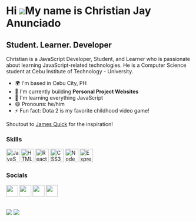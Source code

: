 Hi ![](https://user-images.githubusercontent.com/18350557/176309783-0785949b-9127-417c-8b55-ab5a4333674e.gif)My name is Christian Jay Anunciado
=====================================================================================================================================

Student. Learner. Developer
----------------------------

Christian is a JavaScript Developer, Student, and Learner who is passionate about learning JavaScript-related technologies. He is a Computer Science student at Cebu Institute of Technology - University.

* 🌍  I'm based in Cebu City, PH
* 🚀  I'm currently building **Personal Project Websites**
* 🧠  I'm learning everything JavaScript
* 😄 Pronouns: he/him
* ⚡ Fun fact: Dota 2 is my favorite childhood video game!

Shoutout to [James Quick](https://github.com/jamesqquick/jamesqquick) for the inspiration!

### Skills

<p align="left">
<a href="https://developer.mozilla.org/en-US/docs/Web/JavaScript" target="_blank" rel="noreferrer"><img src="https://raw.githubusercontent.com/danielcranney/readme-generator/main/public/icons/skills/javascript-colored.svg" width="36" height="36" alt="JavaScript" /></a>
<a href="https://developer.mozilla.org/en-US/docs/Glossary/HTML5" target="_blank" rel="noreferrer"><img src="https://raw.githubusercontent.com/danielcranney/readme-generator/main/public/icons/skills/html5-colored.svg" width="36" height="36" alt="HTML5" /></a>
<a href="https://reactjs.org/" target="_blank" rel="noreferrer"><img src="https://raw.githubusercontent.com/danielcranney/readme-generator/main/public/icons/skills/react-colored.svg" width="36" height="36" alt="React" /></a>
<a href="https://www.w3.org/TR/CSS/#css" target="_blank" rel="noreferrer"><img src="https://raw.githubusercontent.com/danielcranney/readme-generator/main/public/icons/skills/css3-colored.svg" width="36" height="36" alt="CSS3" /></a>
<a href="https://nodejs.org/en/" target="_blank" rel="noreferrer"><img src="https://raw.githubusercontent.com/danielcranney/readme-generator/main/public/icons/skills/nodejs-colored.svg" width="36" height="36" alt="NodeJS" /></a>
<a href="https://expressjs.com/" target="_blank" rel="noreferrer"><img src="https://raw.githubusercontent.com/danielcranney/readme-generator/main/public/icons/skills/express-colored-dark.svg" width="36" height="36" alt="Express" /></a>
</p>

### Socials

<p align="left"> <a href="https://github.com/SkrowRepap" target="_blank" rel="noreferrer"><img src="https://raw.githubusercontent.com/danielcranney/readme-generator/main/public/icons/socials/github-dark.svg" width="32" height="32" /></a> <a href="https://www.linkedin.com/in/christiananunciado/" target="_blank" rel="noreferrer"><img src="https://raw.githubusercontent.com/danielcranney/readme-generator/main/public/icons/socials/linkedin.svg" width="32" height="32" /></a> <a href="https://web.facebook.com/IamBlank015/" target="_blank" rel="noreferrer"><img src="https://raw.githubusercontent.com/danielcranney/readme-generator/main/public/icons/socials/facebook.svg" width="32" height="32" /></a> <a href="https://discord.com/users/8018" target="_blank" rel="noreferrer"><img src="https://raw.githubusercontent.com/danielcranney/readme-generator/main/public/icons/socials/discord.svg" width="32" height="32" /></a>

<br/> <a href="https://github.com/SkrowRepap" target="_blank" rel="noreferrer"><img
src="https://img.shields.io/github/last-commit/SkrowRepap/SkrowRepap?style=for-the-badge&color=0891b2&labelColor=1c1917&label=LAST%20COMMIT&logoColor=1c1917&logo=GitHub&logoColor=1c1917&" /></a> <a href="https://github.com/SkrowRepap" target="_blank" rel="noreferrer"><img
src="https://img.shields.io/github/languages/top/SkrowRepap/fullstack-submission?style=for-the-badge&labelColor=1c1917&color=0891b2" /></a>
